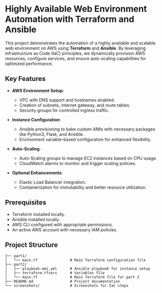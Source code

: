 # Highly Available Web Environment Automation with Terraform and Ansible

This project demonstrates the automation of a highly available and scalable web environment on AWS using **Terraform** and **Ansible**. By leveraging Infrastructure as Code (IaC) principles, we dynamically provision AWS resources, configure services, and ensure auto-scaling capabilities for optimized performance.

## Key Features

- **AWS Environment Setup**:
  - VPC with DNS support and hostnames enabled.
  - Creation of subnets, internet gateway, and route tables.
  - Security groups for controlled ingress traffic.
  
- **Instance Configuration**:
  - Ansible provisioning to bake custom AMIs with necessary packages like Python3, Flask, and Ansible.
  - Environment variable-based configuration for enhanced flexibility.

- **Auto-Scaling**:
  - Auto-Scaling groups to manage EC2 instances based on CPU usage.
  - CloudWatch alarms to monitor and trigger scaling policies.

- **Optional Enhancements**:
  - Elastic Load Balancer integration.
  - Containerization for immutability and better resource utilization.

## Prerequisites

- Terraform installed locally.
- Ansible installed locally.
- AWS CLI configured with appropriate permissions.
- An active AWS account with necessary IAM policies.

## Project Structure

```plaintext
├── part1/
│   └── main.tf               # Main Terraform configuration file
├── part2/
│   ├── playbook-ami.yml      # Ansible playbook for instance setup
│   ├── terraform.tfvars      # Variables file
│   └── main.tf               # Main Terraform file for part 2
├── README.md                 # Project documentation
└── screenshots/              # Screenshots for IaC steps
